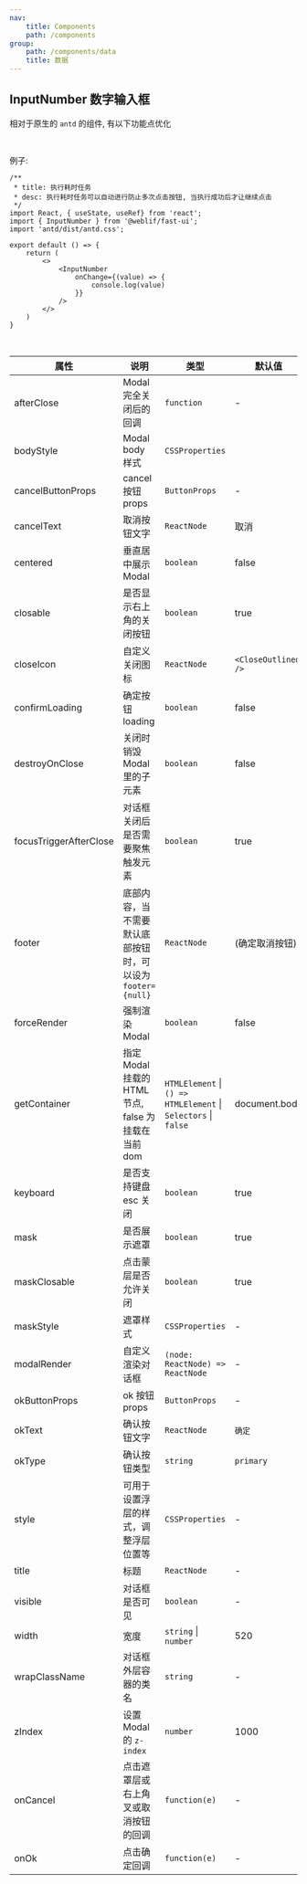 ```yaml
---
nav:
    title: Components
    path: /components
group:
    path: /components/data
    title: 数据
---
```


## InputNumber 数字输入框

相对于原生的 `antd` 的组件, 有以下功能点优化


<br />

例子: 

```tsx
/**
 * title: 执行耗时任务
 * desc: 执行耗时任务可以自动进行防止多次点击按钮, 当执行成功后才让继续点击
 */
import React, { useState, useRef} from 'react';
import { InputNumber } from '@weblif/fast-ui';
import 'antd/dist/antd.css';

export default () => {
    return (
        <>
            <InputNumber
                onChange={(value) => {
                    console.log(value)
                }}
            />
        </>
    )
}
```

<br />

| 属性                 | 说明                       | 类型      |  默认值
|----                 |----                       |----      |-------
|afterClose           |Modal 完全关闭后的回调        |`function` | 	-
|bodyStyle            |Modal body 样式             |`CSSProperties` | 
|cancelButtonProps    |cancel 按钮 props           |`ButtonProps` | -
|cancelText           |取消按钮文字                 |`ReactNode`   | 取消
|centered             |垂直居中展示 Modal           |`boolean`     | false	
|closable             |是否显示右上角的关闭按钮       |`boolean`     | true
|closeIcon            |自定义关闭图标                |`ReactNode`   | `<CloseOutlined />`
|confirmLoading       |确定按钮 loading             |`boolean`     | false
|destroyOnClose       |关闭时销毁 Modal 里的子元素     |`boolean`    | false
|focusTriggerAfterClose|对话框关闭后是否需要聚焦触发元素 |`boolean`    | true
|footer               |底部内容，当不需要默认底部按钮时，可以设为 `footer={null}`|`ReactNode` | (确定取消按钮)
|forceRender          |强制渲染 Modal                 |`boolean` | false
|getContainer         |指定 Modal 挂载的 HTML 节点, false 为挂载在当前 dom|`HTMLElement` \| `() => HTMLElement` \| `Selectors` \| `false` | document.body	
|keyboard             |是否支持键盘 esc 关闭           |`boolean` | true
|mask                 |是否展示遮罩                    |`boolean` | true
|maskClosable         |点击蒙层是否允许关闭             |`boolean` | true
|maskStyle            |遮罩样式                       |`CSSProperties` | -
|modalRender          |自定义渲染对话框                |`(node: ReactNode) => ReactNode` |  -
|okButtonProps        |ok 按钮 props                 |`ButtonProps` | -
|okText               |确认按钮文字                    |`ReactNode` | `确定`
|okType               |确认按钮类型                    |`string`    | `primary`
|style                |可用于设置浮层的样式，调整浮层位置等|`CSSProperties` |  -
|title                |标题                           |`ReactNode` | -
|visible              |对话框是否可见                   |`boolean` | -
|width                |宽度                            | `string` \| `number` | 520
|wrapClassName        |对话框外层容器的类名              | `string`  | -
|zIndex               |设置 Modal 的 `z-index`         | `number`  | 1000
|onCancel	          |点击遮罩层或右上角叉或取消按钮的回调 | `function(e)` | -
|onOk                 |点击确定回调                     | `function(e)` | -
